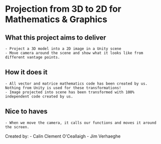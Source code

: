 # Projection from 3D to 2D for Mathematics & Graphics

## What this project aims to deliver
	- Project a 3D model into a 2D image in a Unity scene
	- Move camera around the scene and show what it looks like from different vantage points.

## How it does it
	- All vector and matrice mathematics code has been created by us. Nothing from Unity is used for these transformations!
	- Image projected into scene has been transformed with 100% independent code created by us.

## Nice to haves

	- When we move the camera, it calls our functions and moves it around the screen.

Created by:
	- Calin Clement O'Ceallaigh
	- Jim Verhaeghe

